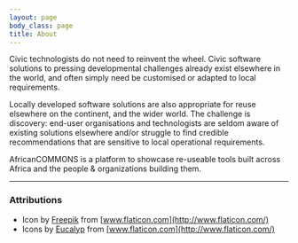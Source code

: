 ```yaml
---
layout: page
body_class: page
title: About
---
```


Civic technologists do not need to reinvent the wheel. Civic software solutions to pressing developmental challenges already exist elsewhere in the world, and often simply need be customised or adapted to local requirements.

Locally developed software solutions are also appropriate for reuse elsewhere on the continent, and the wider world. The challenge is discovery: end-user organisations and technologists are seldom aware of existing solutions elsewhere and/or struggle to find credible recommendations that are sensitive to local operational requirements.

AfricanCOMMONS is a platform to showcase re-useable tools built across Africa and the people & organizations building them.

---

### Attributions

- Icon by [Freepik](http://www.freepik.com/) from [www.flaticon.com](http://www.flaticon.com/)
- Icons by [Eucalyp](http://www.flaticon.com/authors/eucalyp) from [www.flaticon.com](http://www.flaticon.com/)
